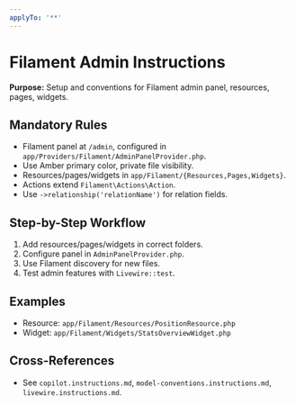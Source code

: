 ```yaml
---
applyTo: '**'
---
```


# Filament Admin Instructions

**Purpose:**
Setup and conventions for Filament admin panel, resources, pages, widgets.

## Mandatory Rules
- Filament panel at `/admin`, configured in `app/Providers/Filament/AdminPanelProvider.php`.
- Use Amber primary color, private file visibility.
- Resources/pages/widgets in `app/Filament/{Resources,Pages,Widgets}`.
- Actions extend `Filament\Actions\Action`.
- Use `->relationship('relationName')` for relation fields.

## Step-by-Step Workflow
1. Add resources/pages/widgets in correct folders.
2. Configure panel in `AdminPanelProvider.php`.
3. Use Filament discovery for new files.
4. Test admin features with `Livewire::test`.

## Examples
- Resource: `app/Filament/Resources/PositionResource.php`
- Widget: `app/Filament/Widgets/StatsOverviewWidget.php`

## Cross-References
- See `copilot.instructions.md`, `model-conventions.instructions.md`, `livewire.instructions.md`.

